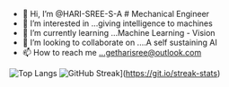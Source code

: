 - 👋 Hi, I’m @HARI-SREE-S-A # Mechanical Engineer
- 👀 I’m interested in ...giving intelligence to machines
- 🌱 I’m currently learning ...Machine Learning - Vision
- 💞️ I’m looking to collaborate on ....A self sustaining AI 
- 📫 How to reach me ...getharisree@outlook.com




![Top Langs](https://github-readme-stats.vercel.app/api/top-langs/?username=HARI-SREE-S-A&langs_count=8&layout=compact)
![GitHub Streak](https://streak-stats.demolab.com/?user=HARI-SREE-S-A)](https://git.io/streak-stats)
